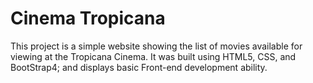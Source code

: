 # Cinema Tropicana
This project is a simple website showing the list of movies available for viewing at the Tropicana Cinema.
It was built using HTML5, CSS, and BootStrap4; and displays basic Front-end development ability.
